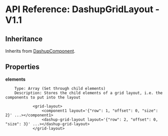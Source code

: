 # API Reference: DashupGridLayout - V1.1

## Inheritance

Inherits from [DashupComponent](dashup-component.md).

## Properties

**elements**
    
        Type: Array (Set through child elements)
        Description: Stores the child elements of a grid layout, i.e. the components to put into the layout
            
                <grid-layout>
                    <component1 layout='{"row": 1, "offset": 0, "size": 2}' ...></component1>
                    <dashup-grid-layout layout='{"row": 2, "offset": 0, "size": 3}' ...></dashup-grid-layout>
                </grid-layout>
